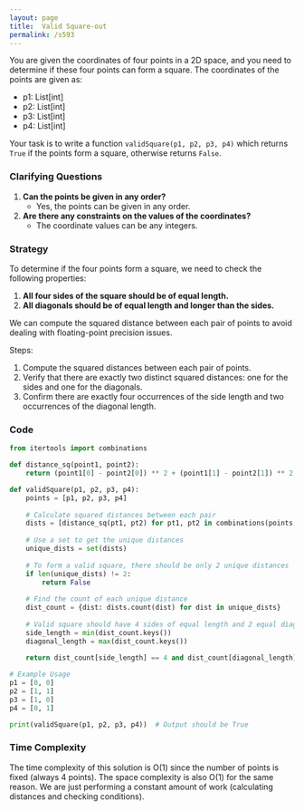 ```yaml
---
layout: page
title:  Valid Square-out
permalink: /s593
---
```


You are given the coordinates of four points in a 2D space, and you need to determine if these four points can form a square. The coordinates of the points are given as:

- p1: List[int]
- p2: List[int]
- p3: List[int]
- p4: List[int]

Your task is to write a function `validSquare(p1, p2, p3, p4)` which returns `True` if the points form a square, otherwise returns `False`.

### Clarifying Questions

1. **Can the points be given in any order?**
   - Yes, the points can be given in any order.
2. **Are there any constraints on the values of the coordinates?**
   - The coordinate values can be any integers.

### Strategy

To determine if the four points form a square, we need to check the following properties:

1. **All four sides of the square should be of equal length.**
2. **All diagonals should be of equal length and longer than the sides.**

We can compute the squared distance between each pair of points to avoid dealing with floating-point precision issues.

Steps:

1. Compute the squared distances between each pair of points.
2. Verify that there are exactly two distinct squared distances: one for the sides and one for the diagonals.
3. Confirm there are exactly four occurrences of the side length and two occurrences of the diagonal length.

### Code

```python
from itertools import combinations

def distance_sq(point1, point2):
    return (point1[0] - point2[0]) ** 2 + (point1[1] - point2[1]) ** 2

def validSquare(p1, p2, p3, p4):
    points = [p1, p2, p3, p4]
    
    # Calculate squared distances between each pair
    dists = [distance_sq(pt1, pt2) for pt1, pt2 in combinations(points, 2)]
    
    # Use a set to get the unique distances
    unique_dists = set(dists)
    
    # To form a valid square, there should be only 2 unique distances
    if len(unique_dists) != 2:
        return False
    
    # Find the count of each unique distance
    dist_count = {dist: dists.count(dist) for dist in unique_dists}
    
    # Valid square should have 4 sides of equal length and 2 equal diagonals
    side_length = min(dist_count.keys())
    diagonal_length = max(dist_count.keys())
    
    return dist_count[side_length] == 4 and dist_count[diagonal_length] == 2

# Example Usage
p1 = [0, 0]
p2 = [1, 1]
p3 = [1, 0]
p4 = [0, 1]

print(validSquare(p1, p2, p3, p4))  # Output should be True
```

### Time Complexity

The time complexity of this solution is O(1) since the number of points is fixed (always 4 points). The space complexity is also O(1) for the same reason. We are just performing a constant amount of work (calculating distances and checking conditions).